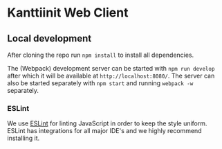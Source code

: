# Kanttiinit Web Client

## Local development

After cloning the repo run `npm install` to install all dependencies.

The (Webpack) development server can be started with `npm run develop` after which it will be available at `http://localhost:8080/`. The server can also be started separately with `npm start` and running `webpack -w` separately.

### ESLint
We use [ESLint](http://eslint.org/) for linting JavaScript in order to keep the style uniform. ESLint has integrations for all major IDE's and we highly recommend installing it.
